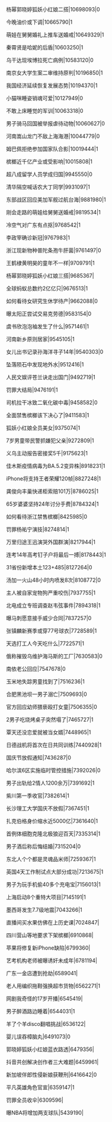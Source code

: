 杨幂郭晓婷狐妖小红娘二搭|10698093|0

今晚油价或下调|10665790|1

萌娃在舅舅婚礼上推车送婚戒|10649329|1

秦霄贤是哈妮的后盾|10603250|1

乌干达现埃博拉死亡病例|10583120|0

南京女大学生案二审维持原判|10196850|1

我国经济延续恢复发展态势|10194370|1

小猫咪睡姿销魂可爱|10127949|0

不敢上床睡觉的军训|10063318|0

男子骑马回国被举报虐待动物|10060627|0

河南嵩山龙门不敌上海海港|10044779|0

姆巴佩拒绝参加国家队合影|10019444|1

槟榔近千亿产业或受影响|10015808|1

超八成留学人员学成归国|9945550|0

清华隔空喊话农大丁同学|9931097|1

东部战区回应美加军舰过航台海|9881980|1

刚会走路的萌娃给舅舅送婚戒|9819534|1

冷空气对广东有点抠|9768542|1

李政宰确诊新冠|9767983|1

浙江现新物种普陀条孢牛肝菌|9761497|0

王鹤棣黄明昊的童年不一样|9709791|1

杨幂郭晓婷狐妖小红娘三搭|9685367|

全球蚂蚁总数约2亿亿只|9676513|1

如何看待女研究生休学待产|9662088|0

曝太阳正尝试交易克劳德|9583154|0

虞书欣泡泡袖发生了什么|9571461|1

河南新乡原则居家|9545105|1

女儿出书记录孙海洋寻子14年|9540303|0

坠落陨石中发现地外水|9512416|1

人民文娱评苍兰诀走出国门|9492719|1

罚罪大结局|9476191|1

司机拉干冰致二氧化碳中毒|9458582|0

全面禁售槟榔该下决心了|9411583|1

狐妖小红娘全员美女|9375074|1

7岁男童带民警抓嫌犯父亲|9272809|1

义乌主动报告密接奖5千|9175623|1

佳木斯疫情病毒为BA.5.2变异株|8918231|1

iPhone将支持王者荣耀120帧|8827248|1

龚俊向丰巢快递柜索赔101万|8786025|1

65岁婆婆坚持24年讨分手费|8784324|1

如何看待浙江禁售槟榔|8425985|0

罚罪杨祐宁演技|8274814|1

万里归途王迅演哭外国群演|8217944|1

连考14年高考钉子户将最后一搏|8178443|1

31省份新增本土123+485|8127264|0

汤加一火山48小时内喷发8次|8108772|0

主人被自家宠物狗严重咬伤|7937755|1

北电成立专班调查赵韦弦事件|7894318|1

曝马刺愿意接手威少合同|7837257|0

张镇麟新赛季或穿77号球衣|7728589|1

天选打工人今天吃什么|7722571|1

俄称摧毁乌维护海马斯的工厂|7630583|0

南依老公回应|7547678|0

玉米地失踪男童找到了|7516236|1

合肥黑池坝一男子溺亡|7509693|0

官方回应幼师猥亵殴打女童|7506355|0

2男子吃烧烤桌子突然塌了|7465727|1

覃天还没恋爱就被当女婿|7448965|1

日德战机将首次在日共同训练|7440928|1

国庆节放假通知|7436287|0

哈尔滨6区实施临时管控措施|7392026|0

男子出轨给2情人1200余万|7391692|1

紫川第一季收官|7382614|1

长沙理工大学国庆不放假|7367451|1

扎克伯格身价缩水近5000亿|7361640|1

首例体细胞克隆北极狼迎百天|7335314|1

男子酒后称后悔结婚|7315204|0

东北人个个都是灵魂品米师|7259367|1

英国4天工作制试点大部分成功|7213675|1

男子为玩手机偷40多个充电宝|7156013|1

上海启动8个重特大项目|7145191|1

墨西哥发生7.7级地震|7043266|1

直播间买水果仿佛在上历史课|7024847|

四川营山等地要求下架槟榔|6910868|

苹果将修复新iPhone缺陷|6799360|

艺考机构老师被曝诱奸未成年|6781194|

广东一金店遭到抢劫|6589041|

老人用编织拖鞋强换超市货物|6562271|1

网剧我奇怪的17岁开播|6545419|

男子醉酒路边睡着|6544031|1

羊了个羊disco翻唱挑战|6536122|

婴儿误吞樟脑丸|6491073|0

郭晓婷狐妖小红娘蓝衣路透|6479356|

抖音共创解决创作者三大难题|6459961|

新加坡伴郎性侵新娘获鞭刑|6416642|0

平凡英雄角色官宣|6359147|1

罚罪全员收伞|6309596|

曝NBA将增加两支球队|5439190|

